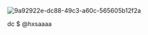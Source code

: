  ![9a92922e-dc88-49c3-a60c-565605b12f2a](https://github.com/user-attachments/assets/3d8348cb-1606-428c-990c-0bab0556096e)
  





dc   $  @hxsaaaa










